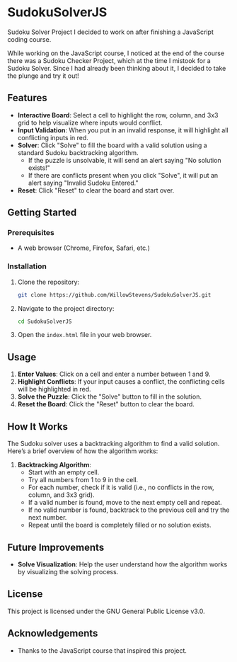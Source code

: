 # SudokuSolverJS

Sudoku Solver Project I decided to work on after finishing a JavaScript coding course.

While working on the JavaScript course, I noticed at the end of the course there was a Sudoku Checker Project, which at the time I mistook for a Sudoku Solver. Since I had already been thinking about it, I decided to take the plunge and try it out!

## Features

- **Interactive Board**: Select a cell to highlight the row, column, and 3x3 grid to help visualize where inputs would conflict.
- **Input Validation**: When you put in an invalid response, it will highlight all conflicting inputs in red.
- **Solver**: Click "Solve" to fill the board with a valid solution using a standard Sudoku backtracking algorithm.
  - If the puzzle is unsolvable, it will send an alert saying "No solution exists!"
  - If there are conflicts present when you click "Solve", it will put an alert saying "Invalid Sudoku Entered."
- **Reset**: Click "Reset" to clear the board and start over.

## Getting Started

### Prerequisites

- A web browser (Chrome, Firefox, Safari, etc.)

### Installation

1. Clone the repository:
    ```bash
    git clone https://github.com/WillowStevens/SudokuSolverJS.git
    ```
2. Navigate to the project directory:
    ```bash
    cd SudokuSolverJS
    ```
3. Open the `index.html` file in your web browser.

## Usage

1. **Enter Values**: Click on a cell and enter a number between 1 and 9.
2. **Highlight Conflicts**: If your input causes a conflict, the conflicting cells will be highlighted in red.
3. **Solve the Puzzle**: Click the "Solve" button to fill in the solution.
4. **Reset the Board**: Click the "Reset" button to clear the board.

## How It Works

The Sudoku solver uses a backtracking algorithm to find a valid solution. Here’s a brief overview of how the algorithm works:

1. **Backtracking Algorithm**: 
    - Start with an empty cell.
    - Try all numbers from 1 to 9 in the cell.
    - For each number, check if it is valid (i.e., no conflicts in the row, column, and 3x3 grid).
    - If a valid number is found, move to the next empty cell and repeat.
    - If no valid number is found, backtrack to the previous cell and try the next number.
    - Repeat until the board is completely filled or no solution exists.

## Future Improvements

- **Solve Visualization**: Help the user understand how the algorithm works by visualizing the solving process.

## License

This project is licensed under the GNU General Public License v3.0.

## Acknowledgements

- Thanks to the JavaScript course that inspired this project.
